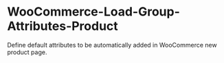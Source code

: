 # WooCommerce-Load-Group-Attributes-Product
Define default attributes to be automatically added in WooCommerce new product page.
